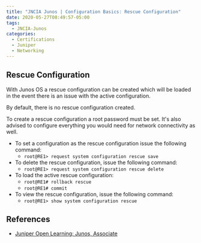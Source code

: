 ```yaml
---
title: "JNCIA Junos | Configuration Basics: Rescue Configuration"
date: 2020-05-27T08:49:57-05:00
tags:
  - JNCIA-Junos
categories:
  - Certifications
  - Juniper
  - Networking
---
```

## Rescue Configuration

With Junos OS a rescue configuration can be created which will be loaded in the event there is an issue with the active configuration.

By default, there is no rescue configuration created.

To create a rescue configuration a root password must be set. It's also advised to configure everything you would need for network connectivity as well.

* To set a configuration as the rescue configuration issue the following command:
  * `root@RE1> request system configuration rescue save`
* To delete the rescue configuration, issue the following command:
  * `root@RE1> request system configuration rescue delete`
* To load the active rescue configuration:
  * `root@RE1# rollback rescue`
  * `root@RE1# commit`
* To view the rescue configuration, issue the following command:
  * `root@RE1> show system configuration rescue`

## References

* [Juniper Open Learning: Junos, Associate](https://cloud.contentraven.com/junosgenius/learningpath-detail/1004/3/0/1)
